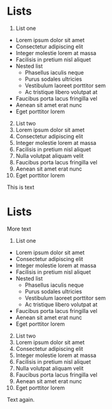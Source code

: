 # Lists

1. List one
  - Lorem ipsum dolor sit amet
  - Consectetur adipiscing elit
  - Integer molestie lorem at massa
  - Facilisis in pretium nisl aliquet
  - Nested list
    * Phasellus iaculis neque
    * Purus sodales ultricies
    * Vestibulum laoreet porttitor sem
    * Ac tristique libero volutpat at
  - Faucibus porta lacus fringilla vel
  - Aenean sit amet erat nunc
  - Eget porttitor lorem
2. List two
  1. Lorem ipsum dolor sit amet
  2. Consectetur adipiscing elit
  3. Integer molestie lorem at massa
  4. Facilisis in pretium nisl aliquet
  5. Nulla volutpat aliquam velit
  6. Faucibus porta lacus fringilla vel
  7. Aenean sit amet erat nunc
  8. Eget porttitor lorem

This is text

# Lists

More text

1. List one
  - Lorem ipsum dolor sit amet
  - Consectetur adipiscing elit
  - Integer molestie lorem at massa
  - Facilisis in pretium nisl aliquet
  - Nested list
    * Phasellus iaculis neque
    * Purus sodales ultricies
    * Vestibulum laoreet porttitor sem
    * Ac tristique libero volutpat at
  - Faucibus porta lacus fringilla vel
  - Aenean sit amet erat nunc
  - Eget porttitor lorem
2. List two
  1. Lorem ipsum dolor sit amet
  2. Consectetur adipiscing elit
  3. Integer molestie lorem at massa
  4. Facilisis in pretium nisl aliquet
  5. Nulla volutpat aliquam velit
  6. Faucibus porta lacus fringilla vel
  7. Aenean sit amet erat nunc
  8. Eget porttitor lorem

Text again.
